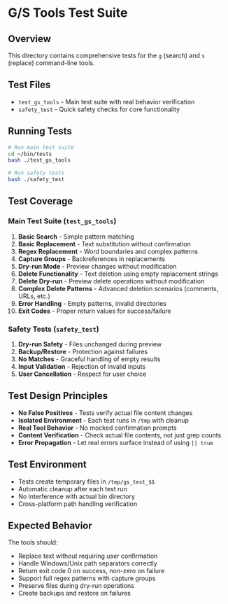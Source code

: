 # G/S Tools Test Suite

## Overview

This directory contains comprehensive tests for the `g` (search) and `s` (replace) command-line tools.

## Test Files

- `test_gs_tools` - Main test suite with real behavior verification
- `safety_test` - Quick safety checks for core functionality

## Running Tests

```bash
# Run main test suite
cd ~/bin/tests
bash ./test_gs_tools

# Run safety tests
bash ./safety_test
```

## Test Coverage

### Main Test Suite (`test_gs_tools`)

1. **Basic Search** - Simple pattern matching
2. **Basic Replacement** - Text substitution without confirmation
3. **Regex Replacement** - Word boundaries and complex patterns
4. **Capture Groups** - Backreferences in replacements
5. **Dry-run Mode** - Preview changes without modification
6. **Delete Functionality** - Text deletion using empty replacement strings
7. **Delete Dry-run** - Preview delete operations without modification
8. **Complex Delete Patterns** - Advanced deletion scenarios (comments, URLs, etc.)
9. **Error Handling** - Empty patterns, invalid directories
10. **Exit Codes** - Proper return values for success/failure

### Safety Tests (`safety_test`)

1. **Dry-run Safety** - Files unchanged during preview
2. **Backup/Restore** - Protection against failures
3. **No Matches** - Graceful handling of empty results
4. **Input Validation** - Rejection of invalid inputs
5. **User Cancellation** - Respect for user choice

## Test Design Principles

- **No False Positives** - Tests verify actual file content changes
- **Isolated Environment** - Each test runs in `/tmp` with cleanup
- **Real Tool Behavior** - No mocked confirmation prompts
- **Content Verification** - Check actual file contents, not just grep counts
- **Error Propagation** - Let real errors surface instead of using `|| true`

## Test Environment

- Tests create temporary files in `/tmp/gs_test_$$`
- Automatic cleanup after each test run
- No interference with actual bin directory
- Cross-platform path handling verification

## Expected Behavior

The tools should:
- Replace text without requiring user confirmation
- Handle Windows/Unix path separators correctly
- Return exit code 0 on success, non-zero on failure
- Support full regex patterns with capture groups
- Preserve files during dry-run operations
- Create backups and restore on failures